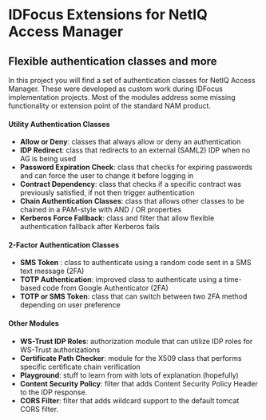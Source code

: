 # IDFocus Extensions for NetIQ Access Manager


## Flexible authentication classes and more

In this project you will find a set of authentication classes for NetIQ Access Manager. These were developed as custom work during IDFocus implementation projects. Most of the modules address some missing functionality or extension point of the standard NAM product. 

#### Utility Authentication Classes

* **Allow or Deny**: classes that always allow or deny an authentication
* **IDP Redirect**: class that redirects to an external (SAML2) IDP when no AG is being used
* **Password Expiration Check**: class that checks for expiring passwords and can force the user to change it before logging in
* **Contract Dependency**: class that checks if a specific contract was previously satisfied, if not then trigger authentication
* **Chain Authentication Classes**: class that allows other classes to be chained in a PAM-style with AND / OR properties
* **Kerberos Force Fallback**: class and filter that allow flexible authentication fallback after Kerberos fails

#### 2-Factor Authentication Classes
* **SMS Token** : class to authenticate using a random code sent in a SMS text message (2FA)
* **TOTP Authentication**: improved class to authenticate using a time-based code from Google Authenticator (2FA)
* **TOTP or SMS Token**: class that can switch between two 2FA method depending on user preference

#### Other Modules
* **WS-Trust IDP Roles**: authorization module that can utilize IDP roles for WS-Trust authorizations
* **Certificate Path Checker**: module for the X509 class that performs specific certificate chain verification
* **Playground**: stuff to learn from with lots of explanation (hopefully)
* **Content Security Policy**: filter that adds Content Security Policy Header to the IDP response.
* **CORS Filter**: filter that adds wildcard support to the default tomcat CORS filter.

